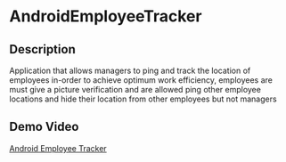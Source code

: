 # AndroidEmployeeTracker

## Description
Application that allows managers to ping and track the location of employees in-order to achieve optimum
work efficiency, employees are must give a picture verification and are allowed ping other employee
locations and hide their location from other employees but not managers

## Demo Video
[Android Employee Tracker](https://youtu.be/-wyZDh5Lqs0)
